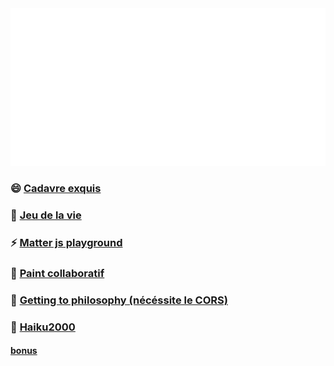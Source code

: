 
<img src="svg.svg">


### 😄 [Cadavre exquis](https://chill.exemple.xyz/)

### 🌱 [Jeu de la vie](http://game-of-floune.herokuapp.com/)

### ⚡ [Matter js playground](http://regarde.surge.sh)

### 🔭 [Paint collaboratif](https://megapaint.herokuapp.com/)

### 💬 [Getting to philosophy (nécéssite le CORS)](http://get-to-philosophy.surge.sh/)

### 🤔 [Haiku2000](https://haiku2000.herokuapp.com/)

#### [bonus](http://pluiedebite.surge.sh/)




